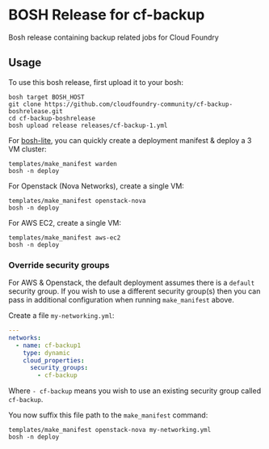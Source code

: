 # BOSH Release for cf-backup

Bosh release containing backup related jobs for Cloud Foundry

## Usage

To use this bosh release, first upload it to your bosh:

```
bosh target BOSH_HOST
git clone https://github.com/cloudfoundry-community/cf-backup-boshrelease.git
cd cf-backup-boshrelease
bosh upload release releases/cf-backup-1.yml
```

For [bosh-lite](https://github.com/cloudfoundry/bosh-lite), you can quickly create a deployment manifest & deploy a 3 VM cluster:

```
templates/make_manifest warden
bosh -n deploy
```

For Openstack (Nova Networks), create a single VM:

```
templates/make_manifest openstack-nova
bosh -n deploy
```

For AWS EC2, create a single VM:

```
templates/make_manifest aws-ec2
bosh -n deploy
```

### Override security groups

For AWS & Openstack, the default deployment assumes there is a `default` security group. If you wish to use a different security group(s) then you can pass in additional configuration when running `make_manifest` above.

Create a file `my-networking.yml`:

``` yaml
---
networks:
  - name: cf-backup1
    type: dynamic
    cloud_properties:
      security_groups:
        - cf-backup
```

Where `- cf-backup` means you wish to use an existing security group called `cf-backup`.

You now suffix this file path to the `make_manifest` command:

```
templates/make_manifest openstack-nova my-networking.yml
bosh -n deploy
```
